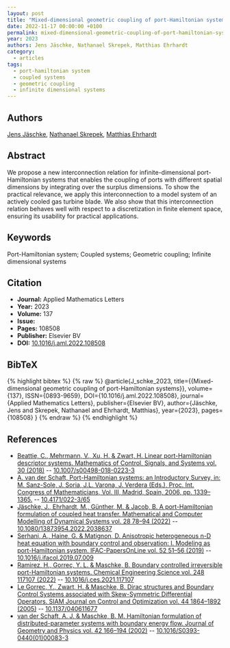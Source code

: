 ```yaml
---
layout: post
title: "Mixed-dimensional geometric coupling of port-Hamiltonian systems"
date: 2022-11-17 00:00:00 +0100
permalink: mixed-dimensional-geometric-coupling-of-port-hamiltonian-systems
year: 2023
authors: Jens Jäschke, Nathanael Skrepek, Matthias Ehrhardt
category:
  - articles
tags:
  - port-hamiltonian system
  - coupled systems
  - geometric coupling
  - infinite dimensional systems
---
```

 
## Authors
[Jens Jäschke](authors/jens_jaschke), [Nathanael Skrepek](authors/nathanael_skrepek), [Matthias Ehrhardt](authors/matthias_ehrhardt)
 
## Abstract
We propose a new interconnection relation for infinite-dimensional port-Hamiltonian systems that enables the coupling of ports with different spatial dimensions by integrating over the surplus dimensions. To show the practical relevance, we apply this interconnection to a model system of an actively cooled gas turbine blade. We also show that this interconnection relation behaves well with respect to a discretization in finite element space, ensuring its usability for practical applications.
 
## Keywords
Port-Hamiltonian system; Coupled systems; Geometric coupling; Infinite dimensional systems
 
## Citation
- **Journal:** Applied Mathematics Letters
- **Year:** 2023
- **Volume:** 137
- **Issue:** 
- **Pages:** 108508
- **Publisher:** Elsevier BV
- **DOI:** [10.1016/j.aml.2022.108508](https://doi.org/10.1016/j.aml.2022.108508)
 
## BibTeX
{% highlight bibtex %}
{% raw %}
@article{J_schke_2023,
  title={{Mixed-dimensional geometric coupling of port-Hamiltonian systems}},
  volume={137},
  ISSN={0893-9659},
  DOI={10.1016/j.aml.2022.108508},
  journal={Applied Mathematics Letters},
  publisher={Elsevier BV},
  author={Jäschke, Jens and Skrepek, Nathanael and Ehrhardt, Matthias},
  year={2023},
  pages={108508}
}
{% endraw %}
{% endhighlight %}
 
## References
- [Beattie, C., Mehrmann, V., Xu, H. & Zwart, H. Linear port-Hamiltonian descriptor systems. Mathematics of Control, Signals, and Systems vol. 30 (2018)](linear-port-hamiltonian-descriptor-systems) -- [10.1007/s00498-018-0223-3](https://doi.org/10.1007/s00498-018-0223-3)
- [A. van der Schaft, Port-Hamiltonian systems: an Introductory Survey, in: M. Sanz-Sole, J. Soria, J.L. Varona, J. Verdera (Eds.), Proc. Int. Congress of Mathematicians, Vol. III, Madrid, Spain, 2006, pp. 1339–1365.](port-hamiltonian-systems-an-introductory-survey) -- [10.4171/022-3/65](https://doi.org/10.4171/022-3/65)
- [Jäschke, J., Ehrhardt, M., Günther, M. & Jacob, B. A port-Hamiltonian formulation of coupled heat transfer. Mathematical and Computer Modelling of Dynamical Systems vol. 28 78–94 (2022)](a-port-hamiltonian-formulation-of-coupled-heat-transfer) -- [10.1080/13873954.2022.2038637](https://doi.org/10.1080/13873954.2022.2038637)
- [Serhani, A., Haine, G. & Matignon, D. Anisotropic heterogeneous n-D heat equation with boundary control and observation: I. Modeling as port-Hamiltonian system. IFAC-PapersOnLine vol. 52 51–56 (2019)](anisotropic-heterogeneous-n-d-heat-equation-with-boundary-control-and-observation-i-modeling-as-port-hamiltonian-system) -- [10.1016/j.ifacol.2019.07.009](https://doi.org/10.1016/j.ifacol.2019.07.009)
- [Ramirez, H., Gorrec, Y. L. & Maschke, B. Boundary controlled irreversible port-Hamiltonian systems. Chemical Engineering Science vol. 248 117107 (2022)](boundary-controlled-irreversible-port-hamiltonian-systems) -- [10.1016/j.ces.2021.117107](https://doi.org/10.1016/j.ces.2021.117107)
- [Le Gorrec, Y., Zwart, H. & Maschke, B. Dirac structures and Boundary Control Systems associated with Skew-Symmetric Differential Operators. SIAM Journal on Control and Optimization vol. 44 1864–1892 (2005)](dirac-structures-and-boundary-control-systems-associated-with-skew-symmetric-differential-operators) -- [10.1137/040611677](https://doi.org/10.1137/040611677)
- [van der Schaft, A. J. & Maschke, B. M. Hamiltonian formulation of distributed-parameter systems with boundary energy flow. Journal of Geometry and Physics vol. 42 166–194 (2002)](hamiltonian-formulation-of-distributed-parameter-systems-with-boundary-energy-flow) -- [10.1016/S0393-0440(01)00083-3](https://doi.org/10.1016/S0393-0440(01)00083-3)

